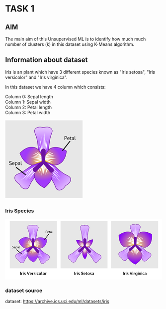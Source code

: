 # TASK 1

## AIM

The main aim of this Unsupervised ML is to identify how much much number of clusters (k) in this dataset using K-Means algorithm.

## Information about dataset
Iris is an plant which have 3 different species known as "Iris setosa", "Iris versicolor" and "Iris virginica".

In this dataset we have 4 column which consists:

Column 0: Sepal length
<br>
Column 1: Sepal width
<br>
Column 2: Petal length
<br>
Column 3: Petal width

![image](./images/iris1.png)

### Iris Species

![image](./images/iris.png)

### dataset source
dataset: https://archive.ics.uci.edu/ml/datasets/iris
